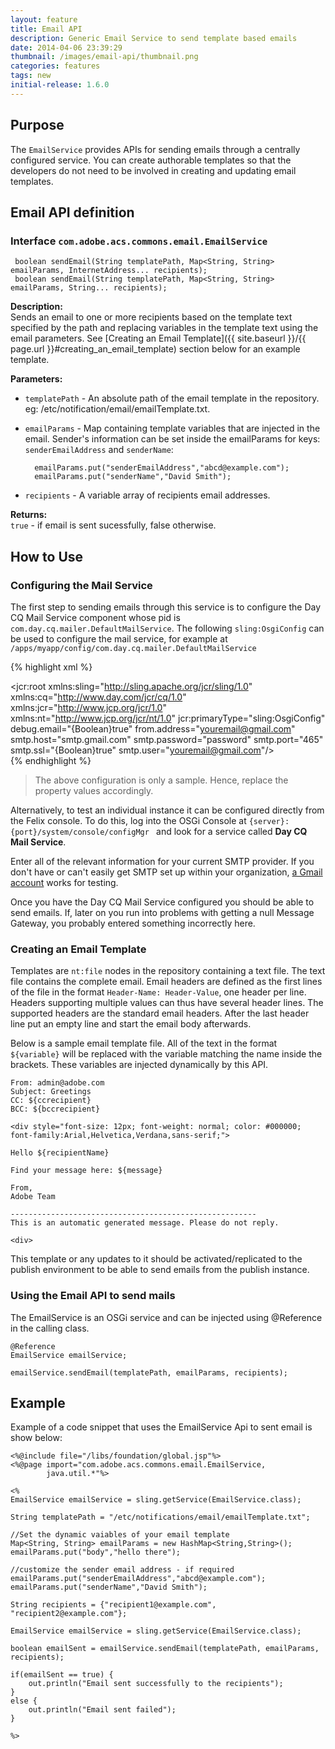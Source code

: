 ```yaml
---
layout: feature
title: Email API
description: Generic Email Service to send template based emails
date: 2014-04-06 23:39:29
thumbnail: /images/email-api/thumbnail.png
categories: features
tags: new
initial-release: 1.6.0
---
```



## Purpose
The `EmailService` provides APIs for sending emails through a centrally configured service. 
You can create authorable templates so that the developers do not need to be involved in creating and updating email templates. 

## Email API definition

### Interface `com.adobe.acs.commons.email.EmailService`
	
 
	 boolean sendEmail(String templatePath, Map<String, String> emailParams, InternetAddress... recipients);
	 boolean sendEmail(String templatePath, Map<String, String> emailParams, String... recipients);

**Description:**  
Sends an email to one or more recipients based on the template text specified by the path and replacing variables in the template text using the email parameters. See [Creating an Email Template]({{ site.baseurl }}/{{ page.url }}#creating_an_email_template) section below for an example template.

**Parameters:**       

* `templatePath` - An absolute path of the email template in the repository. eg: /etc/notification/email/emailTemplate.txt.  
* `emailParams`  - Map containing template variables that are injected in the email. Sender's information can be set inside the emailParams for keys: `senderEmailAddress` and `senderName`:

		emailParams.put("senderEmailAddress","abcd@example.com");  
		emailParams.put("senderName","David Smith");

* `recipients`   - A variable array of recipients email addresses.


**Returns:**  
`true` - if email is sent sucessfully, false otherwise.

## How to Use
	
### Configuring the Mail Service

The first step to sending emails through this service is to configure the Day CQ Mail Service component whose pid is `com.day.cq.mailer.DefaultMailService`.
The following `sling:OsgiConfig` can be used to configure the mail service, for example at `/apps/myapp/config/com.day.cq.mailer.DefaultMailService`

{% highlight xml %}   
<?xml version="1.0" encoding="UTF-8"?>
<jcr:root xmlns:sling="http://sling.apache.org/jcr/sling/1.0" xmlns:cq="http://www.day.com/jcr/cq/1.0" xmlns:jcr="http://www.jcp.org/jcr/1.0" xmlns:nt="http://www.jcp.org/jcr/nt/1.0"
    jcr:primaryType="sling:OsgiConfig"
    debug.email="{Boolean}true"
    from.address="youremail@gmail.com"
    smtp.host="smtp.gmail.com"
    smtp.password="password"
    smtp.port="465"
    smtp.ssl="{Boolean}true"
    smtp.user="youremail@gmail.com"/>   
{% endhighlight %}

> The above configuration is only a sample. Hence, replace the property values accordingly.

Alternatively, to test an individual instance it can be configured directly from the Felix console. To do this, log into the OSGi Console at `{server}:{port}/system/console/configMgr ` and look for a service called **Day CQ Mail Service**.

Enter all of the relevant information for your current SMTP provider.  If you don't have or can't easily get SMTP set up within your organization, [a Gmail account](https://support.google.com/a/answer/176600?hl=en) works for testing.

Once you have the Day CQ Mail Service configured you should be able to send emails.  If, later on you run into problems with getting a null Message Gateway, you probably entered something incorrectly here.

### Creating an Email Template 

Templates are `nt:file` nodes in the repository containing a text file.
The text file contains the complete email. Email headers are defined as the first lines of the file in the format `Header-Name: Header-Value`, one header per line. Headers supporting multiple values can thus have several header lines. The supported headers are the standard email headers. After the last header line put an empty line and start the email body afterwards.

Below is a sample email template file. All of the text in the format `${variable}` will be replaced with the variable matching the name inside the brackets.  These variables are injected dynamically by this API.  

	
	From: admin@adobe.com
	Subject: Greetings
	CC: ${ccrecipient}
	BCC: ${bccrecipient}

	<div style="font-size: 12px; font-weight: normal; color: #000000; font-family:Arial,Helvetica,Verdana,sans-serif;">

	Hello ${recipientName}

	Find your message here: ${message}

	From,
	Adobe Team

	-------------------------------------------------------
	This is an automatic generated message. Please do not reply.

	<div>


This template or any updates to it should be activated/replicated to the publish environment to be able to send emails from the publish instance.


### Using the Email API to send mails

The EmailService is an OSGi service and can be injected using @Reference in the calling class.

	@Reference
	EmailService emailService;

	emailService.sendEmail(templatePath, emailParams, recipients);


## Example
Example of a code snippet that uses the EmailService Api to sent email is show below:
 
	<%@include file="/libs/foundation/global.jsp"%>
	<%@page import="com.adobe.acs.commons.email.EmailService,
	        java.util.*"%>

	<%
	EmailService emailService = sling.getService(EmailService.class);

	String templatePath = "/etc/notifications/email/emailTemplate.txt";

	//Set the dynamic vaiables of your email template
	Map<String, String> emailParams = new HashMap<String,String>();
	emailParams.put("body","hello there");

	//customize the sender email address - if required
	emailParams.put("senderEmailAddress","abcd@example.com");
	emailParams.put("senderName","David Smith");

	String recipients = {"recipient1@example.com", "recipient2@example.com"};

	EmailService emailService = sling.getService(EmailService.class);

	boolean emailSent = emailService.sendEmail(templatePath, emailParams, recipients);

	if(emailSent == true) {
		out.println("Email sent successfully to the recipients");
	}
	else {
		out.println("Email sent failed");
	}

	%>

